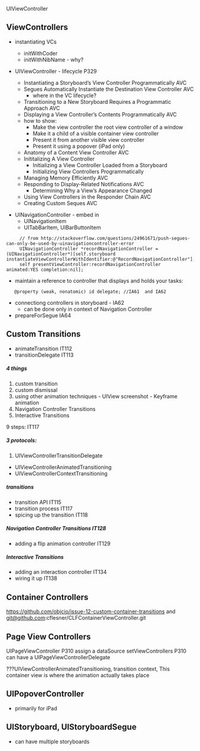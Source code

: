

UIViewController

## ViewControllers
* instantiating VCs
     - initWithCoder
     - initWithNibName - why?

* UIViewController - lifecycle P329
  - Instantiating a Storyboard’s View Controller Programmatically AVC
  - Segues Automatically Instantiate the Destination View Controller AVC
    - where in the VC lifecycle?
  - Transitioning to a New Storyboard Requires a Programmatic Approach AVC
  - Displaying a View Controller’s Contents Programmatically AVC
  - how to show:
    - Make the view controller the root view controller of a window
    - Make it a child of a visible container view controller
    - Present it from another visible view controller
    - Present it using a popover (iPad only)
  - Anatomy of a Content View Controller AVC
  - Inititalizing A View Controller
    - Initializing a View Controller Loaded from a Storyboard  
    - Initializing View Controllers Programmatically
  - Managing Memory Efficiently AVC
  - Responding to Display-Related Notifications AVC
    - Determining Why a View’s Appearance Changed
  - Using View Controllers in the Responder Chain AVC  
  - Creating Custom Seques AVC
             
- UINavigationController - embed in
  - UINavigationItem
  - UITabBarItem, UIBarButtonItem
     
```
     // from http://stackoverflow.com/questions/24961671/push-segues-can-only-be-used-by-uinavigationcontroller-error
     UINavigationController *recordNavigationController = (UINavigationController*)[self.storyboard instantiateViewControllerWithIdentifier:@"RecordNavigationController"];
     self presentViewController:recordNavigationController animated:YES completion:nil];
```

- maintain a reference to controller that displays and holds your tasks:

```
   @property (weak, nonatomic) id delegate; //IA61  and IA62
```   
   * connectiong controllers in storyboard - IA62
     - can be done only in context of Navigation Controller
   * prepareForSegue IA64  


## Custom Transitions
   - animateTransition IT112
   - transitionDelegate IT113

##### 4 things
  1. custom transition
  2. custom dismissal
  3. using other animation techniques
    - UIView screenshot
    - Keyframe animation
  4. Navigation Controller Transitions
  5. Interactive Transitions

  9 steps: IT117

##### 3 protocols:
  1. UIViewControllerTransitionDelegate
  - UIViewControllerAnimatedTransitioning
  - UIViewControllerContextTransitioning


##### transitions
  - transition API IT115
  - transition process IT117
  - spicing up the transition IT118

##### Navigation Controller Transitions IT128
  - adding a flip animation controller IT129
   
##### Interactive Transitions
   - adding an interaction controller IT134
   - wiring it up IT138 

## Container Controllers
  https://github.com/objcio/issue-12-custom-container-transitions
  and 
  git@github.com:cflesner/CLFContainerViewController.git
  
## Page View Controllers
UIPageViewController P310 
assign a dataSource 
setViewControllers P310
can have a UIPageViewControllerDelegate


???UIViewControllerAnimatedTransitioning,  transition context, This container view is where the animation actually takes place

## UIPopoverController
  - primarily for iPad
  
## UIStoryboard, UIStoryboardSegue
   - can have multiple storyboards

   
